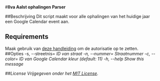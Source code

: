 #**Ilva Aalst ophalingen Parser**

##Beschrijving
Dit script maakt voor alle ophalingen van het huidige jaar een Google Calendar event aan.

## Requirements
Maak gebruik van [deze handleiding](https://developers.google.com/google-apps/calendar/quickstart/ruby) om de autorisatie op te zetten.
##Opties
	  -s, --streetnis=<i>    ID van straat
	  -n, --nummer=<i>       Straatnummer
	  -c, --color=<i>        ID van Google Calendar kleur (default: 11)
	  -h, --help             Show this message

##License
Vrijgegeven onder het [MIT License](http://www.opensource.org/licenses/MIT).